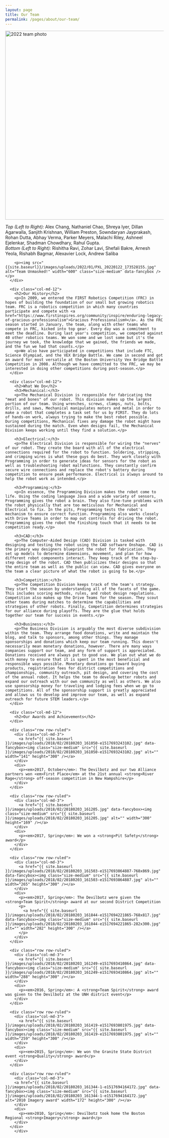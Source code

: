```yaml
---
layout: page
title: Our Team
permalink: /pages/about/our-team/
---
```

<article id="post-302" class="post-302 page type-page status-publish" itemtype="https://schema.org/CreativeWork" itemscope>
	<div class="inside-article">			
		<div class="entry-content" itemprop="text">
			<div class="row" style="flex-direction: column;">
        <p><a href="{{ site.baseurl }}/images/uploads/2022/01/PXL_20220108_165745611-2048x886.jpg" data-fancybox><img src="{{ site.baseurl }}/images/uploads/2022/01/PXL_20220108_165745611-600x259.jpg" alt="2022 team photo" width="600" class="img-responsive" /></a></p>
        <p><em>Top (Left to Right):</em> Alex Chang, Nathaniel Chao, Shreya Iyer, Dillan Agarwalla, Sanjith Krishnan, William Preston, Sowndaryan Jayprakash, Rohan Dutta, Abhay Verma, Parker Meyers, Malachi Riley, Ashneel Ejelenkar, Shadman Chowdhary, Rahul Gupta.<br /><em>Bottom (Left to Right):</em> Rishitha Ravi, Zohar Lavi, Shefali Bakre, Arnesh Yeola, Rishabh Bagmar, Alexavier Lock, Andrew Saliba</p>
       
        <p><img src="{{site.baseurl}}/images/uploads/2022/01/PXL_20220122_173528155.jpg" alt="Team Unmasked!" width="600" class="size-medium" data-fancybox /></p>
      </div>

      <div class="col-md-12">
        <h2>Our History</h2>
        <p>In 2009, we entered the FIRST Robotics Competition (FRC) in hopes of building the foundation of our small but growing robotics team. FRC is a robotics competition in which many countries participate and compete with <a href="https://www.firstinspires.org/community/inspire/enduring-legacy-of-gracious-professionalism">Gracious Professionalism®</a>. As the FRC season started in January, the team, along with other teams who compete in FRC, kicked into top gear. Every day was a commitment to meet the deadline. During last year's competition, we competed against 40 other robotics teams. We won some and we lost some but it's the journey we took, the knowledge that we gained, the friends we made, and the fun we had that counts.</p>
        <p>We also have participated in competitions that include FTC, Science Olympiad, and the VEX Bridge Battle. We came in second and got an award for most versatile at the Boston University Vex Bridge Battle Competition in 2008. Although we have committed to the FRC, we may be interested in doing other competitions during post-season.</p>
      </div>

      <div class="col-md-12">
        <h2>What We Do</h2>
        <h3>Mechanical:</h3>
        <p>The Mechanical Division is responsible for fabricating the "meat and bones" of our robot. This division makes up the largest portion of our team. Using wrenches, screws, clamps, nuts, bolts, drills, and saws, Mechanical manipulates motors and metal in order to make a robot that completes a task set for us by FIRST. They do lots of hands-on work, always trying to make the best robot possible. During competitions, Mechanical fixes any damage the robot might have sustained during the match. Even when designs fail, the Mechanical Division keeps working until they find a solution.</p>

        <h3>Electrical:</h3>
        <p>The Electrical Division is responsible for wiring the "nerves" of our robot. They create the board with all of the electrical connections required for the robot to function. Soldering, stripping, and crimping wires is what these guys do best. They work closely with Programming in order to generate ideas for sensors for the robot as well as troubleshooting robot malfunctions. They constantly confirm secure wire connections and replace the robot's battery during competition to ensure peak performance. Electrical is always around to help the robot work as intended.</p>

        <h3>Programming:</h3>
        <p>In essence, the Programming Division makes the robot come to life. Using the coding language Java and a wide variety of sensors, Programming gives the robot a brain. They also fine-tune problems with the robot physically that are too meticulous for Mechanical and Electrical to fix. In the pits, Programming tests the robot's mechanism to ensure correct function. Programming also works closely with Drive Teams in order to map out controls for driving the robot. Programming gives the robot the finishing touch that it needs to be competition ready.</p>

        <h3>CAD:</h3>
        <p>The Computer-Aided Design (CAD) Division is tasked with designing and testing the robot using the CAD software Onshape. CAD is the primary way designers blueprint the robot for fabrication. They set up models to determine dimensions, movement, and plan for how different robot components interact. They keep track of the step-by-step design of the robot. CAD then publicizes their designs so that the entire team as well as the public can view. CAD gives everyone on the team a clear picture of what the robot is going to be.</p>

        <h3>Competition:</h3>
        <p>The Competition Division keeps track of the team's strategy. They start the season by understanding all of the facets of the game. This includes scoring methods, rules, and robot design regulations. Competition also makes up the Drive Teams for the season. They scout other teams during matches to determine the capabilities and strategies of other robots. Finally, Competition determines strategies for our alliance during playoffs. They are the glue that holds together our team for success in events.</p>

        <h3>Business:</h3>
        <p>The Business Division is arguably the most diverse subdivision within the team. They arrange food donations, write and maintain the blog, and talk to sponsors, among other things. They manage sponsorships and donations which keep our team running. This doesn't necessarily mean monetary donations, however. There are many ways companies support our team, and any form of support is appreciated. Donations received are always put to good use. We plan out what we do with money to ensure that it is spent in the most beneficial and responsible ways possible. Monetary donations go toward buying products, registration fees for district competitions and championships, community outreach, pit design, and covering the cost of the annual robot. It helps the team to develop better robots and expand our outreach with our own community as well as others. We also use sponsorship money for traveling and lodging fees when we go to competitions. All of the sponsorship support is greatly appreciated and allows us to develop and improve our team, as well as expand outreach for future STEM leaders.</p>
      </div>

      <div class="col-md-12">
        <h2>Our Awards and Achievements</h2>
      </div>

      <div class="row row-ruled">
        <div class="col-md-3">
          <a href="{{ site.baseurl }}/images/uploads/2018/02/20180203_161050-e1517693243102.jpg" data-fancybox><img class="size-medium" src="{{ site.baseurl }}/images/uploads/2018/02/20180203_161050-e1517693243102.jpg" alt="" width="141" height="300" /></a>
        </div>
        <div>
          <p><em>2017, October</em>: The Devilbotz and our two Alliance partners won <em>First Place</em> at the 21st annual <strong>River Rage</strong> off-season competition in New Hampshire</p>
        </div>
      </div>

      <div class="row row-ruled">
        <div class="col-md-3">
          <a href="{{ site.baseurl }}/images/uploads/2018/02/20180203_161205.jpg" data-fancybox><img class="size-medium" src="{{ site.baseurl }}/images/uploads/2018/02/20180203_161205.jpg" alt="" width="300" height="169" /></a>
        </div>
        <div>
          <p><em>2017, Spring</em>: We won a <strong>Pit Safety</strong> award</p>
        </div>
      </div>

      <div class="row row-ruled">
        <div class="col-md-3">
          <a href="{{ site.baseurl }}/images/uploads/2018/02/20180203_161503-e1517693864887-768x869.jpg" data-fancybox><img class="size-medium" src="{{ site.baseurl }}/images/uploads/2018/02/20180203_161503-e1517693864887.jpg" alt="" width="265" height="300" /></a>
        </div>
        <div>
          <p><em>2017, Spring</em>: The Devilbotz were given the <strong>Team Spirit</strong> award at our second District Competition
          <p>
            <a href="{{ site.baseurl }}/images/uploads/2018/02/20180203_161844-e1517694221865-768x817.jpg" data-fancybox><img class="size-medium" src="{{ site.baseurl }}/images/uploads/2018/02/20180203_161844-e1517694221865-282x300.jpg" alt="" width="282" height="300" /></a>
          </p>
        </div>
      </div>

      <div class="row row-ruled">
        <div class="col-md-3">
          <a href="{{ site.baseurl }}/images/uploads/2018/02/20180203_161249-e1517693410864.jpg" data-fancybox><img class="size-medium" src="{{ site.baseurl }}/images/uploads/2018/02/20180203_161249-e1517693410864.jpg" alt="" width="288" height="300" /></a>
        </div>
        <div>
          <p><em>2016, Spring</em>: A <strong>Team Spirit</strong> award was given to the Devilbotz at the UNH district event</p>
        </div>
      </div>

      <div class="row row-ruled">
        <div class="col-md-3">
          <a href="{{ site.baseurl }}/images/uploads/2018/02/20180203_161419-e1517693801975.jpg" data-fancybox><img class="size-medium" src="{{ site.baseurl }}/images/uploads/2018/02/20180203_161419-e1517693801975.jpg" alt="" width="259" height="300" /></a>
        </div>
        <div>
          <p><em>2015, Spring</em>: We won the Granite State District event <strong>Quality</strong> award</p>
        </div>
      </div>

      <div class="row row-ruled">
        <div class="col-md-3">
        <a href="{{ site.baseurl }}/images/uploads/2018/02/20180203_161344-1-e1517694164172.jpg" data-fancybox><img class="size-medium" src="{{ site.baseurl }}/images/uploads/2018/02/20180203_161344-1-e1517694164172.jpg" alt="2010 Imagery award" width="172" height="300" /></a>
        </div>
        <div>
          <p><em>2010, Spring</em>: Devilbotz took home the Boston Regional <strong>Imagery</strong> award</p>
        </div>
      </div>
		</div>

  </div>
</article>
